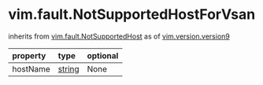 vim.fault.NotSupportedHostForVsan
=================================
inherits from [vim.fault.NotSupportedHost](docs/vim.fault.NotSupportedHost.md)
as of [vim.version.version9](docs/vim.version.md)

| property | type | optional |
|:---------|:-----|:---------|
| hostName | [string](string.md "string") | None |
